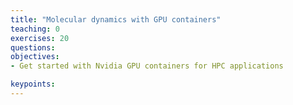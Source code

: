 ```yaml
---
title: "Molecular dynamics with GPU containers"
teaching: 0
exercises: 20
questions:
objectives:
- Get started with Nvidia GPU containers for HPC applications

keypoints:
---
```


### 

